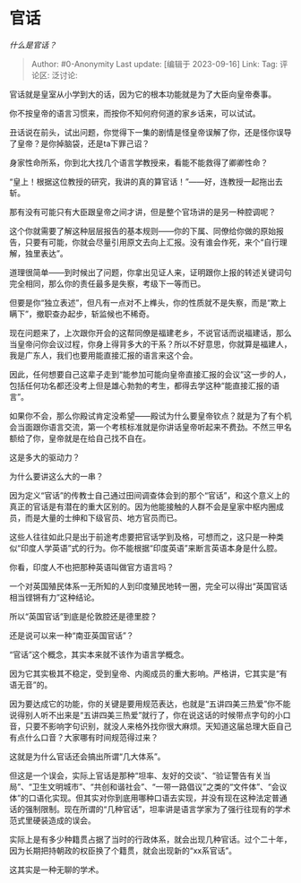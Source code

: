 # 官话
*什么是官话？*

> Author: #0-Anonymity
> Last update: [编辑于 2023-09-16]
> Link:
> Tag:
> 评论区:
> 泛讨论:

官话就是皇室从小学到大的话，因为它的根本功能就是为了大臣向皇帝奏事。

你不按皇帝的语言习惯来，而按你不知何府何道的家乡话来，可以试试。

丑话说在前头，试出问题，你觉得下一集的剧情是怪皇帝误解了你，还是怪你误导了皇帝？是你掉脑袋，还是ta下罪己诏？

身家性命所系，你到北大找几个语言学教授来，看能不能救得了卿卿性命？

“皇上！根据这位教授的研究，我讲的真的算官话！”——好，连教授一起拖出去斩。

那有没有可能只有大臣跟皇帝之间才讲，但是整个官场讲的是另一种腔调呢？

这个你就需要了解这种层层报告的基本规则——你的下属、同僚给你做的原始报告，只要有可能，你就会尽量引用原文去向上汇报。没有谁会作死，来个“自行理解，独里表达”。

道理很简单——到时候出了问题，你拿出见证人来，证明跟你上报的转述关键词句完全相同，那么你的责任最多是失察，考级下一等而已。

但要是你“独立表述”，但凡有一点对不上榫头，你的性质就不是失察，而是“欺上瞒下”，撤职查办起步，斩监候也不稀奇。

现在问题来了，上次跟你开会的这帮同僚是福建老乡，不说官话而说福建话，那么当皇帝问你会议过程，你身上得背多大的干系？所以不好意思，你就算是福建人，我是广东人，我们也要用能直接汇报的语言来这个会。

因此，任何想要自己这辈子走到“能参加可能向皇帝直接汇报的会议”这一步的人，包括任何功名都还没考上但是雄心勃勃的考生，都得去学这种“能直接汇报的语言”。

如果你不会，那么你殿试肯定没希望——殿试为什么要皇帝钦点？就是为了有个机会当面跟你语言交流，第一个考核标准就是你讲话皇帝听起来不费劲。不然三甲名额给了你，皇帝就是在给自己找不自在。

这是多大的驱动力？

为什么要讲这么大的一串？

因为定义“官话”的传教士自己通过田间调查体会到的那个“官话”，和这个意义上的真正的官话是有潜在的重大区别的。因为他能接触的人群不会是皇家中枢内圈成员，而是大量的士绅和下级官员、地方官员而已。

这些人往往如此只是出于前途考虑要把官话学到及格，可想而之，这只是一种类似“印度人学英语”式的行为。你不能根据“印度英语”来断言英语本身是什么腔。

你看，印度人不也把那种英语叫做官方语言吗？

一个对英国殖民体系一无所知的人到印度殖民地转一圈，完全可以得出“英国官话相当铿锵有力”这种结论。

所以“英国官话”到底是伦敦腔还是德里腔？

还是说可以来一种“南亚英国官话”？

“官话”这个概念，其实本来就不该作为语言学概念。

因为它其实极其不稳定，受到皇帝、内阁成员的重大影响。严格讲，它其实是“有语无音”的。

因为要达成它的功能，你的关键是要用规范表达，也就是“五讲四美三热爱”你不能说得别人听不出来是“五讲四美三热爱”就行了，你在说这话的时候带点字句的小口音，只要不影响字句识别，就没人来格外找你很大麻烦。天知道这届总理大臣自己有点什么口音？大家哪有时间规范得过来？

这就是为什么官话还会搞出所谓“几大体系”。

但这是一个误会，实际上官话是那种“坦率、友好的交谈”、“验证警告有关当局”、“卫生文明城市”、“共创和谐社会”、“一带一路倡议”之类的“文件体”、“会议体”的口语化实现。但其实对你到底用哪种口语去实现，并没有现在这种法定普通话的强制限制。现在所谓的“几种官话”，坦率讲是语言学家为了强行往现有的学术范式里硬装造成的误会。

实际上是有多少种籍贯占据了当时的行政体系，就会出现几种官话。过个二十年，因为长期把持朝政的权臣换了个籍贯，就会出现新的“xx系官话”。

这其实是一种无聊的学术。